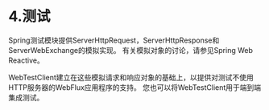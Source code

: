 # 4.测试

Spring测试模块提供ServerHttpRequest，ServerHttpResponse和ServerWebExchange的模拟实现。 有关模拟对象的讨论，请参见Spring Web Reactive。

WebTestClient建立在这些模拟请求和响应对象的基础上，以提供对测试不使用HTTP服务器的WebFlux应用程序的支持。 您也可以将WebTestClient用于端到端集成测试。


